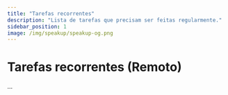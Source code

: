 ```yaml
---
title: "Tarefas recorrentes"
description: "Lista de tarefas que precisam ser feitas regularmente."
sidebar_position: 1
image: /img/speakup/speakup-og.png
---
```


# Tarefas recorrentes (Remoto)

...
